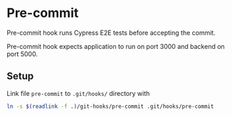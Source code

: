 # Pre-commit

Pre-commit hook runs Cypress E2E tests before accepting the commit.

Pre-commit hook expects application to run on port 3000 and backend on port 5000.

## Setup

Link file `pre-commit` to `.git/hooks/` directory with

```sh
ln -s $(readlink -f .)/git-hooks/pre-commit .git/hooks/pre-commit
```
